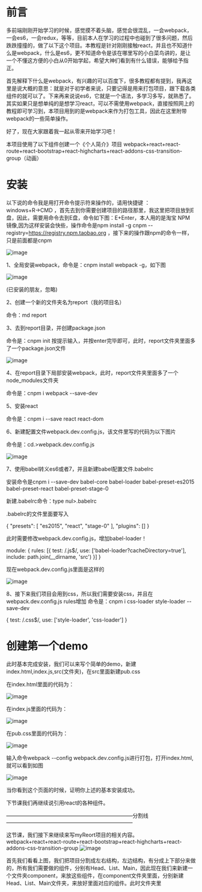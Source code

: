 # 前言
   多前端刚刚开始学习的时候，感觉摸不着头脑，感觉会很混乱，一会webpack，一会es6，一会redux，等等，目前本人在学习的过程中也碰到了很多问题，然后跌跌撞撞的，做了以下这个项目。本教程是针对刚刚接触react，并且也不知道什么是webpack，什么是es6，更不知道命令是该在哪里写的小白菜鸟讲的，是让一个不懂这方便的小白从0开始学起，希望大神们看到有什么错误，能够给予指正。

   首先解释下什么是webpack，有兴趣的可以百度下，很多教程都有提到，我再这里是说大概的意思：就是对于初学者来说，只要记得是用来打包项目，跟下载各类组件的就可以了。下来再来说说es6，它就是一个语法，多学习多写，就熟悉了。其实如果只是想单纯的是想学习react，可以不需使用webpack，直接按照网上的教程即可学习到，本项目用到的是webpack来作为打包工具，因此在这里附带webpack的一些简单操作。

好了，现在大家跟着我一起从零来开始学习吧！

本项目使用了以下组件创建一个《个人简介》项目
webpack+react+react-route+react-bootstrap+react-highcharts+react-addons-css-transition-group（动画）

# 安装
以下说的命令我是用打开命令提示符来操作的，请用快捷键 ： windows+R→CMD ，首先去到你需要创建项目的路径那里，我这里把项目放到E盘，因此，需要用命令去到E盘，命令如下图：E+Enter，本人用的是淘宝 NPM 镜像,因为这样安装会快些，操作命令是npm install -g cnpm --registry=https://registry.npm.taobao.org  ，接下来的操作跟npm的命令一样，只是前面都是cnpm

![image](https://raw.githubusercontent.com/daisem/myReport/master/screenshots/2.png)


1、全局安装webpack，命令是：cnpm install webpack -g，如下图

![image](https://raw.githubusercontent.com/daisem/myReport/master/screenshots/3.png)

(已安装的朋友，忽略)

2、创建一个新的文件夹名为report（我的项目名）

命令：md report

3、去到report目录，并创建package.json

命令是：cnpm init 按提示输入，并按enter完毕即可，此时，report文件夹里面多了一个package.json文件

![image](https://raw.githubusercontent.com/daisem/myReport/master/screenshots/4.png)

4、在report目录下局部安装webpack，此时，report文件夹里面多了一个node_modules文件夹

命令是：cnpm i webpack --save-dev

5、安装react

命令是：cnpm i --save react react-dom

6、新建配置文件webpack.dev.config.js，该文件里写的代码为以下图片

命令是：cd.>webpack.dev.config.js   

![image](https://raw.githubusercontent.com/daisem/myReport/master/screenshots/5.png)


7、使用babel转义es6或者7，并且新建babel配置文件.babelrc 

安装命令是cnpm i --save-dev babel-core babel-loader babel-preset-es2015 babel-preset-react babel-preset-stage-0

新建.babelrc命令：type nul>.babelrc

.babelrc的文件里面要写入

{
   "presets": [
     "es2015",
     "react",
     "stage-0"
   ],
   "plugins": []
 }
 
 此时需要修改webpack.dev.config.js，增加babel-loader！

 module: {
     rules: [{
         test: /\.js$/,
         use: ['babel-loader?cacheDirectory=true'],
         include: path.join(__dirname, 'src')
     }]
 }

现在webpack.dev.config.js里面是这样的

![image](https://raw.githubusercontent.com/daisem/myReport/master/screenshots/7.png)

8、接下来我们项目会用到css，所以我们需要安装css，并且在webpack.dev.config.js rules增加
命令是：cnpm i css-loader style-loader --save-dev


{
   test: /\.css$/,
   use: ['style-loader', 'css-loader']
}

# 创建第一个demo
此时基本完成安装，我们可以来写个简单的demo，新建index.html,index.js,src(文件夹)，在src里面新建pub.css

在index.html里面的代码为：

![image](https://raw.githubusercontent.com/daisem/myReport/master/screenshots/8.png)

在index.js里面的代码为：

![image](https://raw.githubusercontent.com/daisem/myReport/master/screenshots/10.png)

在pub.css里面的代码为：

![image](https://raw.githubusercontent.com/daisem/myReport/master/screenshots/9.png)

输入命令webpack --config webpack.dev.config.js进行打包，打开index.html,就可以看到如图

![image](https://raw.githubusercontent.com/daisem/myReport/master/screenshots/11.png)

当你看到这个页面的时候，证明你上述的基本安装成功。

下节课我们再继续说引用react的各种组件。

————————————————————————分割线————————————————————————

这节课，我们接下来继续来写myReort项目的相关内容。
webpack+react+react-route+react-bootstrap+react-highcharts+react-addons-css-transition-group
![image](https://raw.githubusercontent.com/daisem/myReport/master/screenshots/12.png)

首先我们看看上图，我们把项目分割成左右结构，左边结构，有分成上下部分来做的，所有我们需要做的组件，分别有Head、List、Main，因此现在我们来新建一个文件夹component，来放这些组件，在component文件夹里面，分别新建Head、List、Main文件夹，来放好里面对应的组件。此时文件夹里















